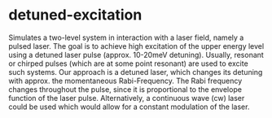 # detuned-excitation
Simulates a two-level system in interaction with a laser field,
namely a pulsed laser.
The goal is to achieve high excitation of the upper energy level using a detuned laser pulse (approx. 10-20meV detuning).
Usually, resonant or chirped pulses (which are at some point resonant) are used to excite such systems. 
Our approach is a detuned laser, which changes its detuning with approx. the momentaneous Rabi-Frequency. 
The Rabi frequency changes throughout the pulse, since it is proportional to the envelope function of the laser pulse.
Alternatively, a continuous wave (cw) laser could be used which would allow for a constant modulation of the laser.
